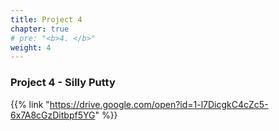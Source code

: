 ```yaml
---
title: Project 4
chapter: true
# pre: "<b>4. </b>"
weight: 4
---
```


### Project 4 - Silly Putty

{{% link "https://drive.google.com/open?id=1-l7DicgkC4cZc5-6x7A8cGzDitbpf5YG" %}}
